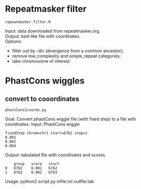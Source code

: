 # Repeatmasker filter
```
repeatmasker_filter.R
```
Input: data downloaded from repeatmasker.org.   
Output: bed-like file with coordinates.  
Options: 
* filter out by -div (divergence from a common ancestor);
* remove low_complexity and simple_repeat categories;
* take chromosome of interest

# PhastCons wiggles
## convert to cooordinates
```
phastCons2coords.py
```
Goal: Convert phastCons wiggle file (with fixed step) to a file with coordinates.
Input: PhastCons wiggle
```
fixedStep chrom=chr1 start=6762 step=1
0.001
0.002
0.004
```
Output: tabulated file with coordinates and scores.
```
	group	score	start
0	6762	0.001	6762
1	6762	0.002	6763
```
Usage: python2 script.py infile.txt outfile.tab
